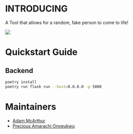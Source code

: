 # INTRODUCING

A Tool that allows for a random, fake person to come to life!

![](https://files.mcaq.me/81ab8.jpg)

# Quickstart Guide

## Backend

```bash
poetry install
poetry run flask run --host=0.0.0.0 -p 5000
```

# Maintainers

- [Adam McArthur](https://github.com/Sharpz7)
- [Precious Amarachi Onyeukwu](https://github.com/kindyluv)
